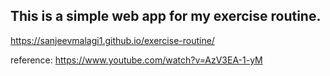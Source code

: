 ## This is a simple web app for my exercise routine.

https://sanjeevmalagi1.github.io/exercise-routine/

reference: https://www.youtube.com/watch?v=AzV3EA-1-yM
